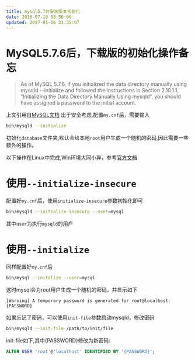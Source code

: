 ```yaml
---
title: mysql5.7非安装版本初始化
date: 2016-07-10 08:56:00
updated: 2017-01-16 21:35:07
---
```

MySQL5.7.6后，下载版的初始化操作备忘
=================================

>As of MySQL 5.7.6, if you initialized the data directory manually using mysqld --initialize and followed the instructions in Section 2.10.1.1, “Initializing the Data Directory Manually Using mysqld”, you should have assigned a password to the initial account. 

上文引用自[MySQL文档](http://dev.mysql.com/doc/refman/5.7/en/default-privileges.html)
出于安全考虑,配置`my.cnf`后，需要输入
```bash
bin/mysqld --initialize
```
初始化`database`文件夹,默认会给本地`root`用户生成一个随机的密码,因此需要一些额外的操作。

以下操作在Linux中完成,Win环境大同小异，参考[官方文档](http://dev.mysql.com/doc/refman/5.7/en/data-directory-initialization-mysqld.html)

# 使用`--initialize-insecure`

配置好`my.cnf`后，使用`initialize-insecure`参数初始化即可
```bash
bin/mysqld --initialize-insecure --user=mysql
```

其中`user`为执行`mysqld`的用户

# 使用`--initialize`

同样配置好`my.cnf`后
```bash
bin/mysql --initalize --user=mysql
```

这时mysql会为root用户生成一个随机的密码，并显示如下
```
[Warning] A temporary password is generated for root@localhost:
{PASSWORD}
```
如果忘记了密码，可以使用`init-file`参数启动mysqld，修改密码
```bash
bin/mysqld --init-file /path/to/init/file
```
init-file如下,其中{PASSWORD}修改为新密码:
```sql
ALTER USER 'root'@'localhost' IDENTIFIED BY '{PASSWORD}';
```
